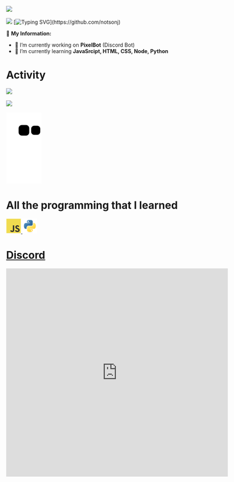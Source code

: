 <a href="https://www.youtube.com/watch?v=dQw4w9WgXcQ"><img src="https://user-images.githubusercontent.com/73097560/115834477-dbab4500-a447-11eb-908a-139a6edaec5c.gif"></a>

<img src="https://media.giphy.com/media/VgCDAzcKvsR6OM0uWg/giphy.gif" width="50"> [![Typing SVG](https://readme-typing-svg.herokuapp.com?color=%2336BCF7&size=25&vCenter=true&height=40&lines=Hello%2C+I'm+SonJ+!;Welcome+to+my+Github+!)](https://github.com/notsonj) 

🏅 **My Information:**
- 🔭 I’m currently working on  **PixelBot** (Discord Bot)
- 🌱 I’m currently learning  **JavaSrcipt, HTML, CSS, Node, Python**

# Activity

<img src="https://github-readme-stats.vercel.app/api/top-langs/?username=notsonj&theme=radical"></a>

<img src="https://github-readme-stats.vercel.app/api?username=notsonj&show_icons=true&theme=radical"></a>

<img src="https://raw.githubusercontent.com/xFGhoul/xFGhoul/output/github-contribution-grid-snake.svg"></a>

# All the programming that I learned
</a> <a href="https://developer.mozilla.org/en-US/docs/Web/JavaScript" target="_blank" rel="noreferrer"> <img src="https://raw.githubusercontent.com/devicons/devicon/master/icons/javascript/javascript-original.svg" alt="javascript" width="40" height="40"/> </a> <a href="https://www.linux.org/" target="_blank" rel="noreferrer"> 
</a> <a href="https://www.python.org" target="_blank" rel="noreferrer"> <img src="https://raw.githubusercontent.com/devicons/devicon/master/icons/python/python-original.svg" alt="python" width="40" height="40"/> </a> <a href="https://www.qt.io/" target="_blank" rel="noreferrer"> 
  
# Discord
<iframe src="https://api.panleyent.com/webence/widget/large/?id=906861092385488927" width="600" height="564" frameborder="0">

  <a href="https://www.youtube.com/watch?v=dQw4w9WgXcQ"><img src="https://user-images.githubusercontent.com/73097560/115834477-dbab4500-a447-11eb-908a-139a6edaec5c.gif"></a>
